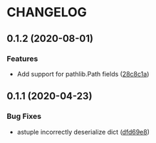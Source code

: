 # CHANGELOG

## 0.1.2 (2020-08-01)

### Features
* Add support for pathlib.Path fields ([28c8c1a](https://github.com/yukinarit/pyserde/commit/28c8c1a))

## 0.1.1 (2020-04-23)

### Bug Fixes
* astuple incorrectly deserialize dict ([dfd69e8](https://github.com/yukinarit/pyserde/commit/dfd69e8))

